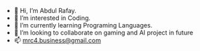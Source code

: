 - 👋 Hi, I’m Abdul Rafay.
- 👀 I’m interested in Coding.
- 🌱 I’m currently learning Programing Languages.
- 💞️ I’m looking to collaborate on gaming and AI project in future
- 📫 mrc4.business@gmail.com

<!---
Abdul-Rafay-C4/Abdul-Rafay-C4 is a ✨ special ✨ repository because its `README.md` (this file) appears on your GitHub profile.
You can click the Preview link to take a look at your changes.
--->
